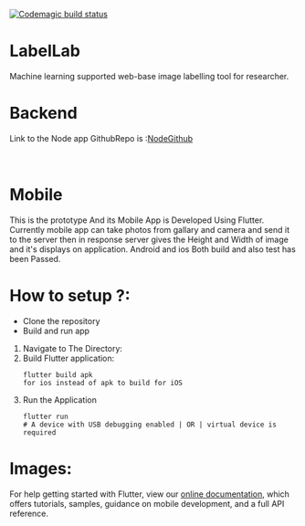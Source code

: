 [![Codemagic build status](https://api.codemagic.io/apps/5c98eb5b6023d0001e22037c/5c98eb5b6023d0001e22037b/status_badge.svg)](https://codemagic.io/apps/5c98eb5b6023d0001e22037c/5c98eb5b6023d0001e22037b/latest_build)
# LabelLab
Machine learning supported web-base image labelling tool for researcher. 

# Backend
Link to the Node app GithubRepo is :<a href="https://github.com/vishweshsoni/LabelLab">NodeGithub</a>
<br><br><br>


# Mobile
This is the prototype And its Mobile App is Developed Using Flutter.
<br>
Currently mobile app can take photos from gallary and camera and send it to the server then in response server gives the Height and Width of image and it's displays on application.
Android and ios Both build and also test has been Passed.
# How to setup ?:
   + Clone the repository
   + Build and run app 
   1. Navigate to The Directory:<br>
   2. Build Flutter application:<br>
        ```
        flutter build apk
        for ios instead of apk to build for iOS
        ```
   3.  Run the Application
          ```
          flutter run
          # A device with USB debugging enabled | OR | virtual device is required
          ```
 # Images:
    



For help getting started with Flutter, view our 
[online documentation](https://flutter.io/docs), which offers tutorials, 
samples, guidance on mobile development, and a full API reference.
